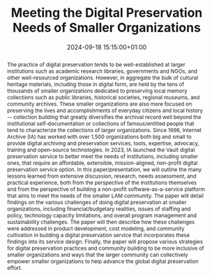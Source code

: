 ---
abstract: The practice of digital preservation tends to be well-established at larger
  institutions such as academic research libraries, governments and NGOs, and other
  well-resourced organizations. However, in aggregate the bulk of cultural heritage
  materials, including those in digital form, are held by the tens of thousands of
  smaller organizations dedicated to preserving local memory collections such as public
  libraries, historical societies, regional museums, and community archives. These
  smaller organizations are also more focused on preserving the lives and accomplishments
  of everyday citizens and local history -- collection building that greatly diversifies
  the archival record well beyond the institutional self-documentation or collections
  of famous/entitled people that tend to characterize the collections of larger organizations.
  Since 1996, Internet Archive (IA) has worked with over 1,500 organizations both
  big and small to provide digital archiving and preservation services, tools, expertise,
  advocacy, training and open-source technologies. In 2023, IA launched the Vault
  digital preservation service to better meet the needs of institutions, including
  smaller ones, that require an affordable, extensible, mission-aligned, non-profit
  digital preservation service option. In this paper/presentation, we will outline
  the many lessons learned from extensive discussion, research, needs assessment,
  and practical experience, both from the perspective of the institutions themselves
  and from the perspective of building a non-profit software-as-a-service platform
  that aims to meet the needs of the smaller LAM community. The paper will detail
  findings on the various challenges of doing digital preservation at smaller organizations,
  including financial/budgetary realities, issues of staffing and policy, technology
  capacity limitations, and overall program management and sustainability challenges.
  The paper will then describe how these challenges were addressed in product development,
  cost modeling, and community cultivation in building a digital preservation service
  that incorporates these findings into its service design. Finally, the paper will
  propose various strategies for digital preservation practices and community building
  to be more inclusive of smaller organizations and ways that the larger community
  can collectively empower smaller organizations to help advance the global digital
  preservation effort.
creators:
- Jefferson Bailey
date: 2024-09-18 15:15:00+01:00
document_url: https://doi.org/10.5281/zenodo.13863851
grand_parent: iPRES
institutions: []
keywords:
- information technology for dp
- start 2 preserve
landing_page_url: https://zenodo.org/records/13863851
language: eng
layout: publication
license: Creative Commons Attribution Share-Alike 4.0 (CC-BY-SA-4.0)
notes_url: https://docs.google.com/document/d/16S5qwg42Mjnxe22cdVxZH63tVCVMgs-m92o02THSgC4/edit#heading=h.aar4tupij1po
parent: iPRES 2024
publication_type: lightning talk
size: null
slides_url: https://zenodo.org/records/13863851
source_name: iPRES
stream_url: https://www.archief.vlaanderen.be/archief/records/dossiers/5acb210228ce4315ae650812d056a482329eb83ed2dc42398a51505dc153be81/documents/b208d828f7d0472f91d594fd9a1e7e1068f37cdd5e09419d8e7f69a4eb27e3fb
title: Meeting the Digital Preservation Needs of Smaller Organizations
year: 2024
---